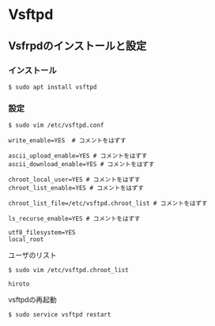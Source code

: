 # Vsftpd

## Vsfrpdのインストールと設定

### インストール
```
$ sudo apt install vsftpd
```

### 設定

```
$ sudo vim /etc/vsftpd.conf

write_enable=YES  # コメントをはずす

ascii_upload_enable=YES # コメントをはずす
ascii_download_enable=YES # コメントをはずす

chroot_local_user=YES # コメントをはずす
chroot_list_enable=YES # コメントをはずす

chroot_list_file=/etc/vsftpd.chroot_list # コメントをはずす

ls_recurse_enable=YES # コメントをはずす

utf8_filesystem=YES
local_root

```
ユーザのリスト
```
$ sudo vim /etc/vsftpd.chroot_list

hiroto
```
vsftpdの再起動
```
$ sudo service vsftpd restart
```
